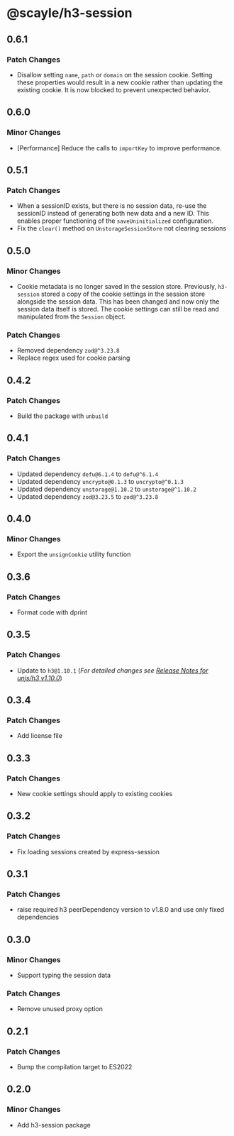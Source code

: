 # @scayle/h3-session

## 0.6.1

### Patch Changes

- Disallow setting `name`, `path` or `domain` on the session cookie. Setting these properties would result in a new cookie rather than updating the existing cookie. It is now blocked to prevent unexpected behavior.

## 0.6.0

### Minor Changes

- [Performance] Reduce the calls to `importKey` to improve performance.

## 0.5.1

### Patch Changes

- When a sessionID exists, but there is no session data, re-use the sessionID instead of generating both new data and a new ID. This enables proper functioning of the `saveUninitialized` configuration.
- Fix the `clear()` method on `UnstorageSessionStore` not clearing sessions

## 0.5.0

### Minor Changes

- Cookie metadata is no longer saved in the session store. Previously, `h3-session` stored a copy of the cookie settings in the session store alongside the session data. This has been changed and now only the session data itself is stored. The cookie settings can still be read and manipulated from the `Session` object.

### Patch Changes

- Removed dependency `zod@^3.23.8`
- Replace regex used for cookie parsing

## 0.4.2

### Patch Changes

- Build the package with `unbuild`

## 0.4.1

### Patch Changes

- Updated dependency `defu@6.1.4` to `defu@^6.1.4`
- Updated dependency `uncrypto@0.1.3` to `uncrypto@^0.1.3`
- Updated dependency `unstorage@1.10.2` to `unstorage@^1.10.2`
- Updated dependency `zod@3.23.5` to `zod@^3.23.8`

## 0.4.0

### Minor Changes

- Export the `unsignCookie` utility function

## 0.3.6

### Patch Changes

- Format code with dprint

## 0.3.5

### Patch Changes

- Update to `h3@1.10.1` (_For detailed changes see [Release Notes for unjs/h3 v1.10.0](https://github.com/unjs/h3/releases/tag/v1.10.0)_)

## 0.3.4

### Patch Changes

- Add license file

## 0.3.3

### Patch Changes

- New cookie settings should apply to existing cookies

## 0.3.2

### Patch Changes

- Fix loading sessions created by express-session

## 0.3.1

### Patch Changes

- raise required h3 peerDependency version to v1.8.0 and use only fixed dependencies

## 0.3.0

### Minor Changes

- Support typing the session data

### Patch Changes

- Remove unused proxy option

## 0.2.1

### Patch Changes

- Bump the compilation target to ES2022

## 0.2.0

### Minor Changes

- Add h3-session package

